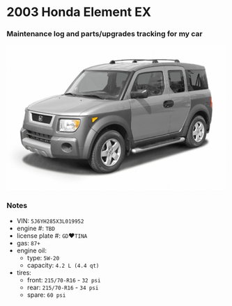 # 2003 Honda Element EX


### Maintenance log and parts/upgrades tracking for my car


![](/pic.jpeg)


### Notes
- VIN: `5J6YH285X3L019952`
- engine #: `TBD`
- license plate #: `GD`&#9829;`TINA`
- gas: `87+`
- engine oil:
  - type: `5W-20`
  - capacity: `4.2 L (4.4 qt)`
- tires:
  - front: `215/70-R16` - `32 psi`
  - rear:  `215/70-R16` - `34 psi`
  - spare: `60 psi`
